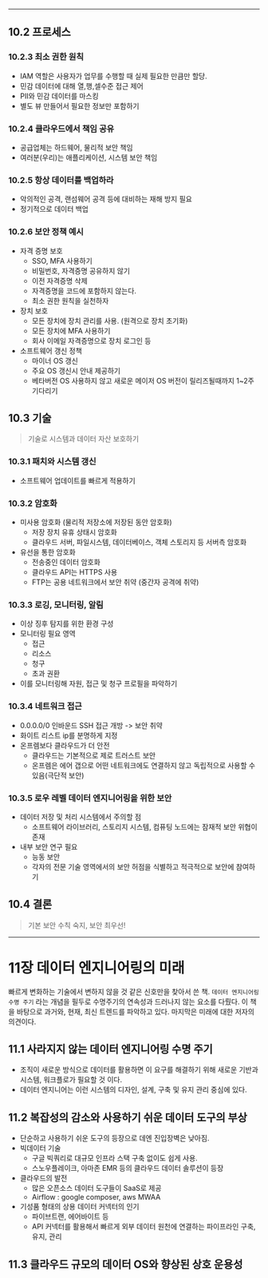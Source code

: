

---

## 10.2 프로세스

### 10.2.3 최소 권한 원칙
- IAM 역할은 사용자가 업무를 수행할 때 실제 필요한 만큼만 할당.
- 민감 데이터에 대해 열,행,셀수준 접근 제어
- PII와 민감 데이터를 마스킹
- 별도 뷰 만들어서 필요한 정보만 포함하기

### 10.2.4 클라우드에서 책임 공유
- 공급업체는 하드웨어, 물리적 보안 책임
- 여러분(우리)는 애플리케이션, 시스템 보안 책임

### 10.2.5 항상 데이터를 백업하라
- 악의적인 공격, 랜섬웨어 공격 등에 대비하는 재해 방지 필요
- 정기적으로 데이터 백업

### 10.2.6 보안 정책 예시
- 자격 증명 보호
    - SSO, MFA 사용하기
    - 비밀번호, 자격증명 공유하지 않기
    - 이전 자격증명 삭제
    - 자격증명을 코드에 포함하지 않는다.
    - 최소 권한 원칙을 실천하자
- 장치 보호
    - 모든 장치에 장치 관리를 사용. (원격으로 장치 초기화)
    - 모든 장치에 MFA 사용하기
    - 회사 이메일 자격증명으로 장치 로그인 등
- 소프트웨어 갱신 정책
    - 마이너 OS 갱신
    - 주요 OS 갱신시 안내 제공하기
    - 베타버전 OS 사용하지 않고 새로운 메이저 OS 버전이 릴리즈될때까지 1~2주 기다리기

## 10.3 기술
> 기술로 시스템과 데이터 자산 보호하기

### 10.3.1 패치와 시스템 갱신
- 소프트웨어 업데이트를 빠르게 적용하기

### 10.3.2 암호화
- 미사용 암호화 (물리적 저장소에 저장된 동안 암호화)
    - 저장 장치 유휴 상태시 암호화
    - 클라우드 서버, 파일시스템, 데이터베이스, 객체 스토리지 등 서버측 암호화
- 유선을 통한 암호화
    - 전송중인 데이터 암호화
    - 클라우드 API는 HTTPS 사용
    - FTP는 공용 네트워크에서 보안 취약 (중간자 공격에 취약)

### 10.3.3 로깅, 모니터링, 알림
- 이상 징후 탐지를 위한 환경 구성
- 모니터링 필요 영역
    - 접근 
    - 리소스
    - 청구
    - 초과 권환
- 이를 모니터링해 자원, 접근 및 청구 프로필을 파악하기

### 10.3.4 네트워크 접근
- 0.0.0.0/0 인바운드 SSH 접근 개방 -> 보안 취약
- 화이트 리스트 ip를 분명하게 지정
- 온프렘보다 클라우드가 더 안전 
    - 클라우드는 기본적으로 제로 트러스트 보안
    - 온프렘은 에어 갭으로 어떤 네트워크에도 연결하지 않고 독립적으로 사용할 수 있음(극단적 보안)

### 10.3.5 로우 레벨 데이터 엔지니어링을 위한 보안
- 데이터 저장 및 처리 시스템에서 주의할 점
    - 소프트웨어 라이브러리, 스토리지 시스템, 컴퓨팅 노드에는 잠재적 보안 위협이 존재
- 내부 보안 연구 필요
    - 능동 보안
    - 각자의 전문 기술 영역에서의 보안 허점을 식별하고 적극적으로 보안에 참여하기

## 10.4 결론
> 기본 보안 수칙 숙지, 보안 최우선!

---

# 11장 데이터 엔지니어링의 미래

빠르게 변화하는 기술에서 변하지 않을 것 같은 신호만을 찾아서 쓴 책.
`데이터 엔지니어링 수명 주기` 라는 개념을 필두로 수명주기의 연속성과 드러나지 않는 요소를 다뤘다.
이 책을 바탕으로 과거와, 현재, 최신 트렌드를 파악하고 있다. 마지막은 미래에 대한 저자의 의견이다.

## 11.1 사라지지 않는 데이터 엔지니어링 수명 주기
- 조직이 새로운 방식으로 데이터를 활용하면 이 요구를 해결하기 위해 새로운 기반과 시스템, 워크플로가 필요할 것 이다.
- 데이터 엔지니어는 이런 시스템의 디자인, 설계, 구축 및 유지 관리 중심에 있다.

## 11.2 복잡성의 감소와 사용하기 쉬운 데이터 도구의 부상
- 단순하고 사용하기 쉬운 도구의 등장으로 데엔 진입장벽은 낮아짐.
- 빅데이터 기술
    - 구글 빅쿼리로 대규모 인프라 스택 구축 없이도 쉽게 사용.
    - 스노우플레이크, 아마존 EMR 등의 클라우드 데이터 솔루션이 등장
- 클라우드의 발전 
    - 많은 오픈소스 데이터 도구들이 SaaS로 제공
    - Airflow : google composer, aws MWAA
- 기성품 형태의 상용 데이터 커넥터의 인기
    - 파이브트랜, 에어바이트 등
    - API 커넥터를 활용해서 빠르게 외부 데이터 원천에 연결하는 파이프라인 구축, 유지, 관리

## 11.3 클라우드 규모의 데이터 OS와 향상된 상호 운용성
